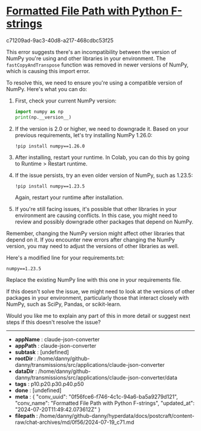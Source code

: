 # [Formatted File Path with Python F-strings](https://claude.ai/chat/0f56fce6-f746-4c1c-94a6-ba5a9279d121)

c71209ad-9ac3-40d8-a217-468cdbc53f25

 This error suggests there's an incompatibility between the version of NumPy you're using and other libraries in your environment. The `fastCopyAndTranspose` function was removed in newer versions of NumPy, which is causing this import error.

To resolve this, we need to ensure you're using a compatible version of NumPy. Here's what you can do:

1. First, check your current NumPy version:

   ```python
   import numpy as np
   print(np.__version__)
   ```

2. If the version is 2.0 or higher, we need to downgrade it. Based on your previous requirements, let's try installing NumPy 1.26.0:

   ```
   !pip install numpy==1.26.0
   ```

3. After installing, restart your runtime. In Colab, you can do this by going to Runtime > Restart runtime.

4. If the issue persists, try an even older version of NumPy, such as 1.23.5:

   ```
   !pip install numpy==1.23.5
   ```

   Again, restart your runtime after installation.

5. If you're still facing issues, it's possible that other libraries in your environment are causing conflicts. In this case, you might need to review and possibly downgrade other packages that depend on NumPy.

Remember, changing the NumPy version might affect other libraries that depend on it. If you encounter new errors after changing the NumPy version, you may need to adjust the versions of other libraries as well.

Here's a modified line for your requirements.txt:

```
numpy==1.23.5
```

Replace the existing NumPy line with this one in your requirements file.

If this doesn't solve the issue, we might need to look at the versions of other packages in your environment, particularly those that interact closely with NumPy, such as SciPy, Pandas, or scikit-learn.

Would you like me to explain any part of this in more detail or suggest next steps if this doesn't resolve the issue?

---

* **appName** : claude-json-converter
* **appPath** : claude-json-converter
* **subtask** : [undefined]
* **rootDir** : /home/danny/github-danny/transmissions/src/applications/claude-json-converter
* **dataDir** : /home/danny/github-danny/transmissions/src/applications/claude-json-converter/data
* **tags** : p10.p20.p30.p40.p50
* **done** : [undefined]
* **meta** : {
  "conv_uuid": "0f56fce6-f746-4c1c-94a6-ba5a9279d121",
  "conv_name": "Formatted File Path with Python F-strings",
  "updated_at": "2024-07-20T11:49:42.073612Z"
}
* **filepath** : /home/danny/github-danny/hyperdata/docs/postcraft/content-raw/chat-archives/md/0f56/2024-07-19_c71.md